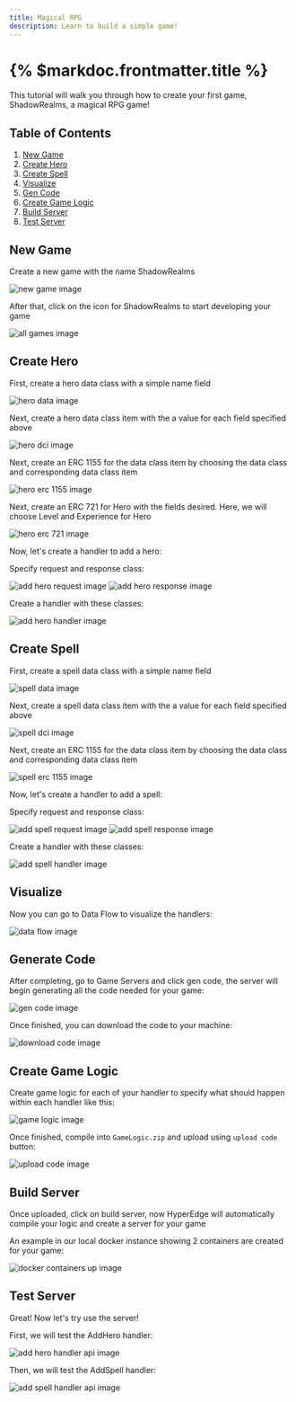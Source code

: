 ```yaml
---
title: Magical RPG
description: Learn to build a simple game!
---
```


# {% $markdoc.frontmatter.title %}
This tutorial will walk you through how to create your first game, ShadowRealms, a magical RPG game!

## Table of Contents
1. [New Game](#new-game)
2. [Create Hero](#create-hero)
3. [Create Spell](#create-spell)
4. [Visualize](#visualize)
5. [Gen Code](#generate-code)
6. [Create Game Logic](#create-game-logic)
7. [Build Server](#build-server)
8. [Test Server](#test-server)

## New Game
Create a new game with the name ShadowRealms

![new game image](/images/tutorial/NewGame.png)

After that, click on the icon for ShadowRealms to start developing your game

![all games image](/images/tutorial/AllGames.png)

## Create Hero

First, create a hero data class with a simple name field

![hero data image](/images/tutorial/HeroData.png)

Next, create a hero data class item with the a value for each field specified above

![hero dci image](/images/tutorial/HeroDCI.png)

Next, create an ERC 1155 for the data class item by choosing the data class and corresponding data class item

![hero erc 1155 image](/images/tutorial/HeroERC1155.png)

Next, create an ERC 721 for Hero with the fields desired. Here, we will choose Level and Experience for Hero

![hero erc 721 image](/images/tutorial/HeroERC721.png)

Now, let's create a handler to add a hero:

Specify request and response class:

![add hero request image](/images/tutorial/AddHeroRequest.png)
![add hero response image](/images/tutorial/AddHeroResponse.png)

Create a handler with these classes:

![add hero handler image](/images/tutorial/AddHero.png)


## Create Spell

First, create a spell data class with a simple name field

![spell data image](/images/tutorial/SpellData.png)

Next, create a spell data class item with the a value for each field specified above

![spell dci image](/images/tutorial/SpellDCI.png)

Next, create an ERC 1155 for the data class item by choosing the data class and corresponding data class item

![spell erc 1155 image](/images/tutorial/SpellERC1155.png)

Now, let's create a handler to add a spell:

Specify request and response class:

![add spell request image](/images/tutorial/AddSpellRequest.png)
![add spell response image](/images/tutorial/AddSpellResponse.png)

Create a handler with these classes:

![add spell handler image](/images/tutorial/AddSpell.png)

## Visualize

Now you can go to Data Flow to visualize the handlers:

![data flow image](/images/tutorial/DataFlow.png)

## Generate Code

After completing, go to Game Servers and click gen code, the server will begin generating all the code needed for your game:

![gen code image](/images/tutorial/GenCode.png)

Once finished, you can download the code to your machine:

![download code image](/images/tutorial/DownloadCode.png)

## Create Game Logic

Create game logic for each of your handler to specify what should happen within each handler like this:

![game logic image](/images/tutorial/GameLogic.png)

Once finished, compile into `GameLogic.zip` and upload using `upload code` button:

![upload code image](/images/tutorial/UploadCode.png)

## Build Server

Once uploaded, click on build server, now HyperEdge will automatically compile your logic and create a server for your game

An example in our local docker instance showing 2 containers are created for your game:

![docker containers up image](/images/tutorial/DockerContainersUp.png)

## Test Server

Great! Now let's try use the server!

First, we will test the AddHero handler:

![add hero handler api image](/images/tutorial/AddHeroApi.png)

Then, we will test the AddSpell handler:

![add spell handler api image](/images/tutorial/AddSpellApi.png)
